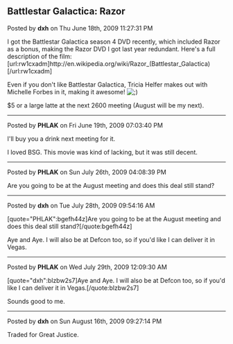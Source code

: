## Battlestar Galactica: Razor
Posted by **dxh** on Thu June 18th, 2009 11:27:31 PM

I got the Battlestar Galactica season 4 DVD recently, which included Razor as a bonus, making the Razor DVD I got last year redundant.  Here's a full description of the film: [url:rw1cxadm]http&#58;//en&#46;wikipedia&#46;org/wiki/Razor_(Battlestar_Galactica)[/url:rw1cxadm]

Even if you don't like Battlestar Galactica, Tricia Helfer makes out with Michelle Forbes in it, making it awesome!  <!-- s;) --><img src="{SMILIES_PATH}/icon_e_wink.gif" alt=";)" title="Wink" /><!-- s;) --> 

$5 or a large latte at the next 2600 meeting (August will be my next).

--------------------------------------------------------------------------------

Posted by **PHLAK** on Fri June 19th, 2009 07:03:40 PM

I'll buy you a drink next meeting for it.

I loved BSG.  This movie was kind of lacking, but it was still decent.

--------------------------------------------------------------------------------

Posted by **PHLAK** on Sun July 26th, 2009 04:08:39 PM

Are you going to be at the August meeting and does this deal still stand?

--------------------------------------------------------------------------------

Posted by **dxh** on Tue July 28th, 2009 09:54:16 AM

[quote=&quot;PHLAK&quot;:bgefh44z]Are you going to be at the August meeting and does this deal still stand?[/quote:bgefh44z]

Aye and Aye.  I will also be at Defcon too, so if you'd like I can deliver it in Vegas.

--------------------------------------------------------------------------------

Posted by **PHLAK** on Wed July 29th, 2009 12:09:30 AM

[quote=&quot;dxh&quot;:blzbw2s7]Aye and Aye.  I will also be at Defcon too, so if you'd like I can deliver it in Vegas.[/quote:blzbw2s7]

Sounds good to me.

--------------------------------------------------------------------------------

Posted by **dxh** on Sun August 16th, 2009 09:27:14 PM

Traded for Great Justice.
